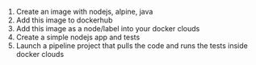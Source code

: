 1. Create an image with nodejs, alpine, java
2. Add this image to dockerhub
3. Add this image as a node/label into your docker clouds
4. Create a simple nodejs app and tests
5. Launch a pipeline project that pulls the code and runs the tests inside docker clouds
